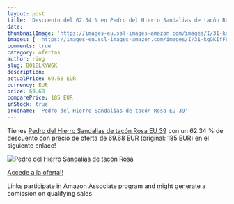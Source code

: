 ```yaml
---
layout: post
title: 'Descuento del 62.34 % en Pedro del Hierro Sandalias de tacón Rosa'
date: 
thumbnailImage: 'https://images-eu.ssl-images-amazon.com/images/I/31-kgGKIfFL._SL200_.jpg'
images: [ 'https://images-eu.ssl-images-amazon.com/images/I/31-kgGKIfFL._SL200_.jpg' ]
comments: true
category: ofertas
author: ring
slug: B01BLKYW6K
description:
actualPrice: 69.68 EUR
currency: EUR
price: 69.68
comparePrice: 185 EUR
inStock: true
prodname: 'Pedro del Hierro Sandalias de tacón Rosa EU 39'
---
```


Tienes [Pedro del Hierro Sandalias de tacón Rosa EU 39](https://www.amazon.es/dp/B01BLKYW6K/?tag=tolees-21) con un 62.34 % de descuento con precio de oferta de 69.68 EUR (original: 185 EUR) en el siguiente enlace!

[![Pedro del Hierro Sandalias de tacón Rosa](https://images-eu.ssl-images-amazon.com/images/I/31-kgGKIfFL._SL200_.jpg)](https://www.amazon.es/dp/B01BLKYW6K/?tag=tolees-21)

[Accede a la oferta!!](https://www.amazon.es/dp/B01BLKYW6K/?tag=tolees-21)

Links participate in Amazon Associate program and might generate a comission on qualifying sales


